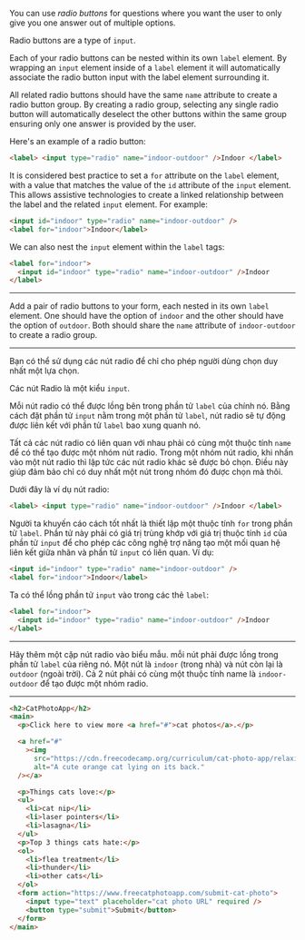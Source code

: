 You can use _radio buttons_ for questions where you want the user to only give you one answer out of multiple options.

Radio buttons are a type of `input`.

Each of your radio buttons can be nested within its own `label` element. By wrapping an `input` element inside of a `label` element it will automatically associate the radio button input with the label element surrounding it.

All related radio buttons should have the same `name` attribute to create a radio button group. By creating a radio group, selecting any single radio button will automatically deselect the other buttons within the same group ensuring only one answer is provided by the user.

Here's an example of a radio button:

```html
<label> <input type="radio" name="indoor-outdoor" />Indoor </label>
```

It is considered best practice to set a `for` attribute on the `label` element, with a value that matches the value of the `id` attribute of the `input` element. This allows assistive technologies to create a linked relationship between the label and the related `input` element. For example:

```html
<input id="indoor" type="radio" name="indoor-outdoor" />
<label for="indoor">Indoor</label>
```

We can also nest the `input` element within the `label` tags:

```html
<label for="indoor">
  <input id="indoor" type="radio" name="indoor-outdoor" />Indoor
</label>
```

---

Add a pair of radio buttons to your form, each nested in its own `label` element. One should have the option of `indoor` and the other should have the option of `outdoor`. Both should share the `name` attribute of `indoor-outdoor` to create a radio group.

---

Bạn có thể sử dụng các nút radio để chỉ cho phép người dùng chọn duy nhất một lựa chọn.

Các nút Radio là một kiểu `input`.

Mỗi nút radio có thể được lồng bên trong phần tử `label` của chính nó. Bằng cách đặt phần tử `input` nằm trong một phần tử `label`, nút radio sẽ tự động được liên kết với phần tử `label` bao xung quanh nó.

Tất cả các nút radio có liên quan với nhau phải có cùng một thuộc tính `name` để có thể tạo được một nhóm nút radio. Trong một nhóm nút radio, khi nhấn vào một nút radio thì lập tức các nút radio khác sẽ được bỏ chọn. Điều này giúp đảm bảo chỉ có duy nhất một nút trong nhóm đó được chọn mà thôi.

Dưới đây là ví dụ nút radio:

```html
<label> <input type="radio" name="indoor-outdoor" />Indoor </label>
```

Người ta khuyến cáo cách tốt nhất là thiết lập một thuộc tính `for` trong phần tử `label`. Phần tử này phải có giá trị trùng khớp với giá trị thuộc tính `id` của phần tử `input` để cho phép các công nghệ trợ năng tạo một mối quan hệ liên kết giữa nhãn và phần tử `input` có liên quan. Ví dụ:

```html
<input id="indoor" type="radio" name="indoor-outdoor" />
<label for="indoor">Indoor</label>
```

Ta có thể lồng phần tử `input` vào trong các thẻ `label`:

```html
<label for="indoor">
  <input id="indoor" type="radio" name="indoor-outdoor" />Indoor
</label>
```

---

Hãy thêm một cặp nút radio vào biểu mẫu. mỗi nút phải được lồng trong phần tử `label` của riêng nó. Một nút là `indoor` (trong nhà) và nút còn lại là `outdoor` (ngoài trời). Cả 2 nút phải có cùng một thuộc tính name là `indoor-outdoor` để tạo được một nhóm radio.

---

```html
<h2>CatPhotoApp</h2>
<main>
  <p>Click here to view more <a href="#">cat photos</a>.</p>

  <a href="#"
    ><img
      src="https://cdn.freecodecamp.org/curriculum/cat-photo-app/relaxing-cat.jpg"
      alt="A cute orange cat lying on its back."
  /></a>

  <p>Things cats love:</p>
  <ul>
    <li>cat nip</li>
    <li>laser pointers</li>
    <li>lasagna</li>
  </ul>
  <p>Top 3 things cats hate:</p>
  <ol>
    <li>flea treatment</li>
    <li>thunder</li>
    <li>other cats</li>
  </ol>
  <form action="https://www.freecatphotoapp.com/submit-cat-photo">
    <input type="text" placeholder="cat photo URL" required />
    <button type="submit">Submit</button>
  </form>
</main>
```

